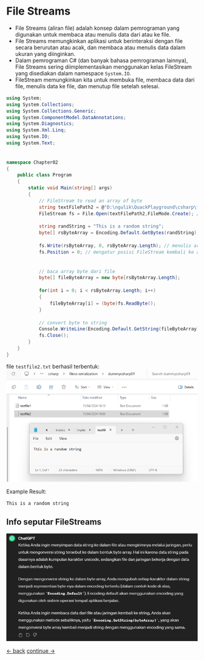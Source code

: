 # File Streams
* File Streams (aliran file) adalah konsep dalam pemrograman yang digunakan untuk membaca atau menulis data dari atau ke file. 
* File Streams memungkinkan aplikasi untuk berinteraksi dengan file secara berurutan atau acak, dan membaca atau menulis data dalam ukuran yang diinginkan.
* Dalam pemrograman C# (dan banyak bahasa pemrograman lainnya), File Streams sering diimplementasikan menggunakan kelas FileStream yang disediakan dalam namespace `System.IO`. 
* FileStream memungkinkan kita untuk membuka file, membaca data dari file, menulis data ke file, dan menutup file setelah selesai.

```csharp
using System;
using System.Collections;
using System.Collections.Generic;
using System.ComponentModel.DataAnnotations;
using System.Diagnostics;
using System.Xml.Linq;
using System.IO;
using System.Text;


namespace Chapter02
{
    public class Program
    {
        static void Main(string[] args)
        {
            // FileStream to read an array of byte
            string textFilePath2 = @"D:\ngulik\QuackPlayground\csharp\fileio-serialization\dummycsharp01\testfile2.txt";
            FileStream fs = File.Open(textFilePath2,FileMode.Create); // membuka FileStream untuk menulis ke file

            string randString = "This is a random string";
            byte[] rsByteArray = Encoding.Default.GetBytes(randString); // konversi string jadi array byte

            fs.Write(rsByteArray, 0, rsByteArray.Length); // menulis array byte ke file
            fs.Position = 0; // mengatur posisi FileStream kembali ke awal file


            // baca array byte dari file
            byte[] fileByteArray = new byte[rsByteArray.Length];

            for(int i = 0; i < rsByteArray.Length; i++) 
            {
                fileByteArray[i] = (byte)fs.ReadByte();
            }

            // convert byte to string
            Console.WriteLine(Encoding.Default.GetString(fileByteArray));
            fs.Close();
        }
    }
}
```

file `testfile2.txt` berhasil terbentuk: <br>
![Image](../images/basic/37-filestream-result.png) 


Example Result:
```terminal
This is a random string
```




## Info seputar FileStreams
![Image](../images/basic/37-about-filestreams.png) <br>



[<- back](https://github.com/QuackPlayground/csharp/blob/main/theory/basic/37.md)
[continue ->](https://github.com/QuackPlayground/csharp/blob/main/theory/basic/39.md)